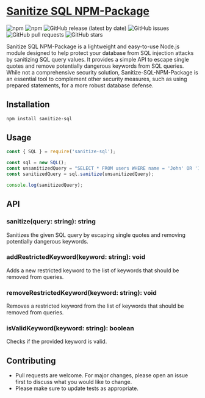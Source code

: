 # <a href="https://www.npmjs.com/package/sanitize-sql">Sanitize SQL NPM-Package</a>

![npm](https://img.shields.io/npm/v/sanitize-sql)
![npm](https://img.shields.io/npm/dt/sanitize-sql)
![GitHub release (latest by date)](https://img.shields.io/github/v/release/aaronmansfield5/sanitize-sql-npm-package)
![GitHub issues](https://img.shields.io/github/issues/aaronmansfield5/sanitize-sql-npm-package)
![GitHub pull requests](https://img.shields.io/github/issues-pr/aaronmansfield5/sanitize-sql-npm-package)
![GitHub stars](https://img.shields.io/github/stars/aaronmansfield5/sanitize-sql-npm-package)

Sanitize SQL NPM-Package is a lightweight and easy-to-use Node.js module designed to help protect your database from SQL injection attacks by sanitizing SQL query values. It provides a simple API to escape single quotes and remove potentially dangerous keywords from SQL queries. While not a comprehensive security solution, Sanitize-SQL-NPM-Package is an essential tool to complement other security measures, such as using prepared statements, for a more robust database defense.

## Installation

```bash
npm install sanitize-sql
```

## Usage
```javascript
const { SQL } = require('sanitize-sql');

const sql = new SQL();
const unsanitizedQuery = "SELECT * FROM users WHERE name = 'John' OR '1'='1';";
const sanitizedQuery = sql.sanitize(unsanitizedQuery);

console.log(sanitizedQuery);
```

## API
### sanitize(query: string): string
Sanitizes the given SQL query by escaping single quotes and removing potentially dangerous keywords.

### addRestrictedKeyword(keyword: string): void
Adds a new restricted keyword to the list of keywords that should be removed from queries.

### removeRestrictedKeyword(keyword: string): void
Removes a restricted keyword from the list of keywords that should be removed from queries.

### isValidKeyword(keyword: string): boolean
Checks if the provided keyword is valid.

## Contributing
- Pull requests are welcome. For major changes, please open an issue first to discuss what you would like to change.
- Please make sure to update tests as appropriate.
